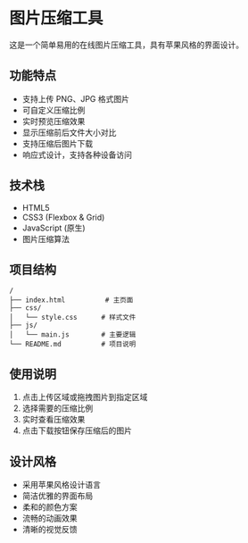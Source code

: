 # 图片压缩工具

这是一个简单易用的在线图片压缩工具，具有苹果风格的界面设计。

## 功能特点

- 支持上传 PNG、JPG 格式图片
- 可自定义压缩比例
- 实时预览压缩效果
- 显示压缩前后文件大小对比
- 支持压缩后图片下载
- 响应式设计，支持各种设备访问

## 技术栈

- HTML5
- CSS3 (Flexbox & Grid)
- JavaScript (原生)
- 图片压缩算法

## 项目结构

```
/
├── index.html          # 主页面
├── css/
│   └── style.css      # 样式文件
├── js/
│   └── main.js        # 主要逻辑
└── README.md          # 项目说明
```

## 使用说明

1. 点击上传区域或拖拽图片到指定区域
2. 选择需要的压缩比例
3. 实时查看压缩效果
4. 点击下载按钮保存压缩后的图片

## 设计风格

- 采用苹果风格设计语言
- 简洁优雅的界面布局
- 柔和的颜色方案
- 流畅的动画效果
- 清晰的视觉反馈 